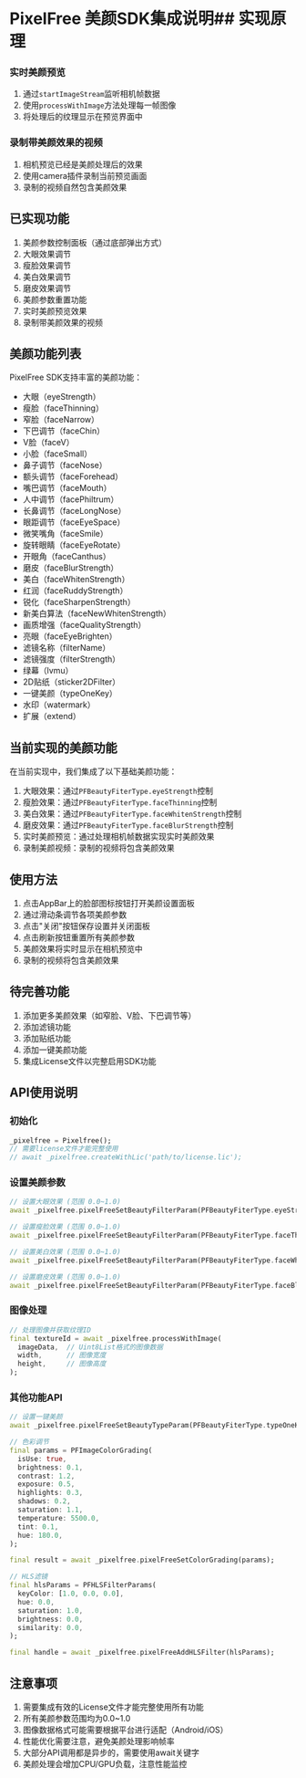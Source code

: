 # PixelFree 美颜SDK集成说明## 实现原理

### 实时美颜预览
1. 通过`startImageStream`监听相机帧数据
2. 使用`processWithImage`方法处理每一帧图像
3. 将处理后的纹理显示在预览界面中

### 录制带美颜效果的视频
1. 相机预览已经是美颜处理后的效果
2. 使用camera插件录制当前预览画面
3. 录制的视频自然包含美颜效果

## 已实现功能

1. 美颜参数控制面板（通过底部弹出方式）
2. 大眼效果调节
3. 瘦脸效果调节
4. 美白效果调节
5. 磨皮效果调节
6. 美颜参数重置功能
7. 实时美颜预览效果
8. 录制带美颜效果的视频

## 美颜功能列表

PixelFree SDK支持丰富的美颜功能：

- 大眼（eyeStrength）
- 瘦脸（faceThinning）
- 窄脸（faceNarrow）
- 下巴调节（faceChin）
- V脸（faceV）
- 小脸（faceSmall）
- 鼻子调节（faceNose）
- 额头调节（faceForehead）
- 嘴巴调节（faceMouth）
- 人中调节（facePhiltrum）
- 长鼻调节（faceLongNose）
- 眼距调节（faceEyeSpace）
- 微笑嘴角（faceSmile）
- 旋转眼睛（faceEyeRotate）
- 开眼角（faceCanthus）
- 磨皮（faceBlurStrength）
- 美白（faceWhitenStrength）
- 红润（faceRuddyStrength）
- 锐化（faceSharpenStrength）
- 新美白算法（faceNewWhitenStrength）
- 画质增强（faceQualityStrength）
- 亮眼（faceEyeBrighten）
- 滤镜名称（filterName）
- 滤镜强度（filterStrength）
- 绿幕（lvmu）
- 2D贴纸（sticker2DFilter）
- 一键美颜（typeOneKey）
- 水印（watermark）
- 扩展（extend）

## 当前实现的美颜功能

在当前实现中，我们集成了以下基础美颜功能：

1. 大眼效果：通过`PFBeautyFiterType.eyeStrength`控制
2. 瘦脸效果：通过`PFBeautyFiterType.faceThinning`控制
3. 美白效果：通过`PFBeautyFiterType.faceWhitenStrength`控制
4. 磨皮效果：通过`PFBeautyFiterType.faceBlurStrength`控制
5. 实时美颜预览：通过处理相机帧数据实现实时美颜效果
6. 录制美颜视频：录制的视频将包含美颜效果

## 使用方法

1. 点击AppBar上的脸部图标按钮打开美颜设置面板
2. 通过滑动条调节各项美颜参数
3. 点击"关闭"按钮保存设置并关闭面板
4. 点击刷新按钮重置所有美颜参数
5. 美颜效果将实时显示在相机预览中
6. 录制的视频将包含美颜效果

## 待完善功能

1. 添加更多美颜效果（如窄脸、V脸、下巴调节等）
2. 添加滤镜功能
3. 添加贴纸功能
4. 添加一键美颜功能
5. 集成License文件以完整启用SDK功能

## API使用说明

### 初始化
```dart
_pixelfree = Pixelfree();
// 需要license文件才能完整使用
// await _pixelfree.createWithLic('path/to/license.lic');
```

### 设置美颜参数
```dart
// 设置大眼效果 (范围 0.0~1.0)
await _pixelfree.pixelFreeSetBeautyFilterParam(PFBeautyFiterType.eyeStrength, value);

// 设置瘦脸效果 (范围 0.0~1.0)
await _pixelfree.pixelFreeSetBeautyFilterParam(PFBeautyFiterType.faceThinning, value);

// 设置美白效果 (范围 0.0~1.0)
await _pixelfree.pixelFreeSetBeautyFilterParam(PFBeautyFiterType.faceWhitenStrength, value);

// 设置磨皮效果 (范围 0.0~1.0)
await _pixelfree.pixelFreeSetBeautyFilterParam(PFBeautyFiterType.faceBlurStrength, value);
```

### 图像处理
```dart
// 处理图像并获取纹理ID
final textureId = await _pixelfree.processWithImage(
  imageData,  // Uint8List格式的图像数据
  width,      // 图像宽度
  height,     // 图像高度
);
```

### 其他功能API

```dart
// 设置一键美颜
await _pixelfree.pixelFreeSetBeautyTypeParam(PFBeautyFiterType.typeOneKey, 1);

// 色彩调节
final params = PFImageColorGrading(
  isUse: true,
  brightness: 0.1,
  contrast: 1.2,
  exposure: 0.5,
  highlights: 0.3,
  shadows: 0.2,
  saturation: 1.1,
  temperature: 5500.0,
  tint: 0.1,
  hue: 180.0,
);

final result = await _pixelfree.pixelFreeSetColorGrading(params);

// HLS滤镜
final hlsParams = PFHLSFilterParams(
  keyColor: [1.0, 0.0, 0.0],
  hue: 0.0,
  saturation: 1.0,
  brightness: 0.0,
  similarity: 0.0,
);

final handle = await _pixelfree.pixelFreeAddHLSFilter(hlsParams);
```

## 注意事项

1. 需要集成有效的License文件才能完整使用所有功能
2. 所有美颜参数范围均为0.0~1.0
3. 图像数据格式可能需要根据平台进行适配（Android/iOS）
4. 性能优化需要注意，避免美颜处理影响帧率
5. 大部分API调用都是异步的，需要使用await关键字
6. 美颜处理会增加CPU/GPU负载，注意性能监控